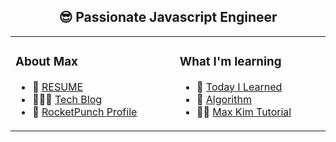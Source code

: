 <h2 align="center">😎 Passionate Javascript Engineer</h2>

<table>
<tr>
<td width="800px">
<h3>About Max</h3>

- 👔 [RESUME](https://github.com/MaxKim-J/RESUME)
- 👨🏻‍🔧 [Tech Blog](https://maxkim-j.github.io/)    
- 🚀 [RocketPunch Profile](https://www.rocketpunch.com/@hwaseen)
</td>
<td width="800px">
<h3>What I'm learning</h3>

- 🧐 [Today I Learned](https://github.com/MaxKim-J/TIL)
- 🧮 [Algorithm](https://github.com/MaxKim-J/Algo)
- 🏃🏻 [Max Kim Tutorial](https://github.com/max-kim-tutorial)
</td>
</tr>
<table>
    

<!--
**MaxKim-J/MaxKim-J** is a ✨ _special_ ✨ repository because its `README.md` (this file) appears on your GitHub profile.

Here are some ideas to get you started:

- 🔭 I’m currently working on ...
- 🌱 I’m currently learning ...
- 👯 I’m looking to collaborate on ...
- 🤔 I’m looking for help with ...
- 💬 Ask me about ...
- 📫 How to reach me: ...
- 😄 Pronouns: ...
- ⚡ Fun fact: ...
-->
